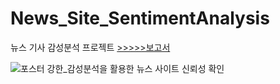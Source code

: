 # News_Site_SentimentAnalysis

뉴스 기사 감성분석 프로젝트
[>>>>>보고서](https://drive.google.com/file/d/1soJi4e4CsUwauWFAcxnibYC7AMW36LmR/view?usp=sharing)


![포스터 강한_감성분석을 활용한 뉴스 사이트 신뢰성 확인](https://github.com/remonpie1814/News_Site_SentimentAnalysis/assets/108705125/8c36b223-106c-4036-8512-af8d69b758eb)



